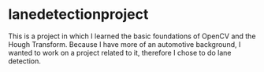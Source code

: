 # lanedetectionproject
This is a project in which I learned the basic foundations of OpenCV and the Hough Transform. Because I have more of an automotive background, I wanted to work on a project related to it, therefore I chose to do lane detection.
